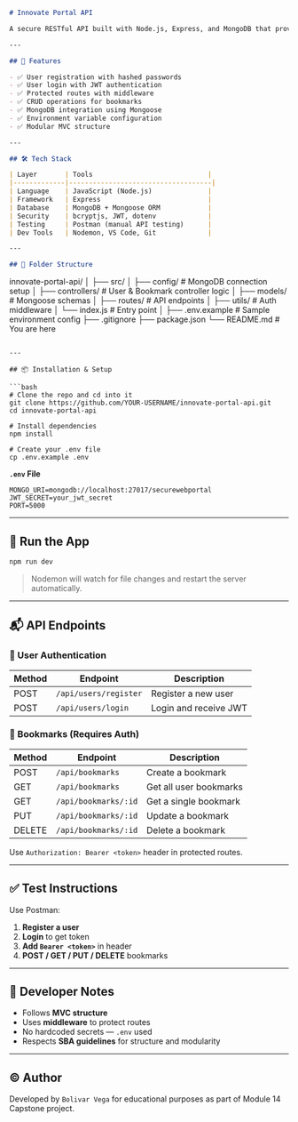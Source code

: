
```markdown
# Innovate Portal API

A secure RESTful API built with Node.js, Express, and MongoDB that provides **user authentication** and **bookmark management**. This project is part of the [Software Engineering SBA Module 14 Capstone] and demonstrates secure backend service design.

---

## 📌 Features

- ✅ User registration with hashed passwords
- ✅ User login with JWT authentication
- ✅ Protected routes with middleware
- ✅ CRUD operations for bookmarks
- ✅ MongoDB integration using Mongoose
- ✅ Environment variable configuration
- ✅ Modular MVC structure

---

## 🛠️ Tech Stack

| Layer       | Tools                             |
|-------------|------------------------------------|
| Language    | JavaScript (Node.js)              |
| Framework   | Express                           |
| Database    | MongoDB + Mongoose ORM            |
| Security    | bcryptjs, JWT, dotenv             |
| Testing     | Postman (manual API testing)      |
| Dev Tools   | Nodemon, VS Code, Git             |

---

## 📁 Folder Structure

```

innovate-portal-api/
│
├── src/
│   ├── config/             # MongoDB connection setup
│   ├── controllers/        # User & Bookmark controller logic
│   ├── models/             # Mongoose schemas
│   ├── routes/             # API endpoints
│   ├── utils/              # Auth middleware
│   └── index.js            # Entry point
│
├── .env.example            # Sample environment config
├── .gitignore
├── package.json
└── README.md               # You are here

````

---

## 📦 Installation & Setup

```bash
# Clone the repo and cd into it
git clone https://github.com/YOUR-USERNAME/innovate-portal-api.git
cd innovate-portal-api

# Install dependencies
npm install

# Create your .env file
cp .env.example .env
````

**`.env` File**

```env
MONGO_URI=mongodb://localhost:27017/securewebportal
JWT_SECRET=your_jwt_secret
PORT=5000
```

---

## 🚀 Run the App

```bash
npm run dev
```

> Nodemon will watch for file changes and restart the server automatically.

---

## 📬 API Endpoints

### 🔐 User Authentication

| Method | Endpoint              | Description           |
| ------ | --------------------- | --------------------- |
| POST   | `/api/users/register` | Register a new user   |
| POST   | `/api/users/login`    | Login and receive JWT |

### 🔖 Bookmarks (Requires Auth)

| Method | Endpoint             | Description            |
| ------ | -------------------- | ---------------------- |
| POST   | `/api/bookmarks`     | Create a bookmark      |
| GET    | `/api/bookmarks`     | Get all user bookmarks |
| GET    | `/api/bookmarks/:id` | Get a single bookmark  |
| PUT    | `/api/bookmarks/:id` | Update a bookmark      |
| DELETE | `/api/bookmarks/:id` | Delete a bookmark      |

Use `Authorization: Bearer <token>` header in protected routes.

---

## ✅ Test Instructions

Use Postman:

1. **Register a user**
2. **Login** to get token
3. **Add `Bearer <token>`** in header
4. **POST / GET / PUT / DELETE** bookmarks

---

## 🧠 Developer Notes

* Follows **MVC structure**
* Uses **middleware** to protect routes
* No hardcoded secrets — `.env` used
* Respects **SBA guidelines** for structure and modularity

---

## © Author

Developed by `Bolivar Vega` for educational purposes as part of Module 14 Capstone project.

```
